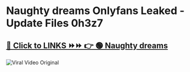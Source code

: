 
 # Naughty dreams Onlyfans Leaked - Update Files 0h3z7

## <h2><a href="https://clipsfans.com/Naughty_dreams&ref=git">🔗 Click to LINKS ⏩⏩ 👉 🟢 Naughty dreams </a></h2>

<a href="https://clipsfans.com/Naughty_dreams&ref=git" rel="nofollow" data-target="animated-image.originalLink"><img src="https://i.ibb.co.com/xMMVF88/686577567.gif" alt="Viral Video Original" style="max-width: 100%; display: inline-block;" data-target="animated-image.originalImage"></a>

